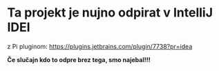 # Ta projekt je **nujno** odpirat v IntelliJ IDEI

z Pi pluginom:
https://plugins.jetbrains.com/plugin/7738?pr=idea

**Če slučajn kdo to odpre brez tega, smo najebal!!!**
